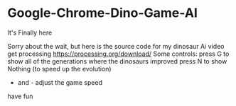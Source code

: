 # Google-Chrome-Dino-Game-AI

It's Finally here

Sorry about the wait, but here is the source code for my dinosaur Ai video
get processing https://processing.org/download/
Some controls:
press G to show all of the generations where the dinosaurs improved
press N to show Nothing (to speed up the evolution)
+ and - adjust the game speed

have fun

